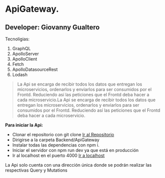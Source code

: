# ApiGateway.
## Developer: Giovanny Gualtero

Tecnoligias:
1. GraphQL
2. ApolloServer
3. ApolloClient
4. Fetch
5. ApolloDatasourceRest
6. Lodash

> La Api se encarga de recibir todos los datos que entregan los microservicios, ordenarlos y enviarlos para ser consumidos por el Frontd. Reduciendo así las peticiones que el Frontd deba hacer a cada microservicio.La Api se encarga de recibir todos los datos que entregan los microservicios, ordenarlos y enviarlos para ser consumidos por el Frontd. Reduciendo así las peticiones que el Frontd deba hacer a cada microservicio.

**Para iniciar la Api:**
- Clonar el repositorio con git clone [Ir al Repositorio](https://github.com/CarlosGiovannyG/ProyectoFinalHenry/tree/main "Ir al Repositorio")
- Dirigirse a la carpeta Backend/ApiGateway
- Instalar todas las dependencias con npm i.
- Iniciar el servidor con npm run dev ya que está en producción
- Ir al localhost en el puerto 4000 [Ir a localhost](http://localhost:4000 "Ir a localhost")

La Api solo cuenta con una dirección única donde se podrán realizar las respectivas Query y Mutations
